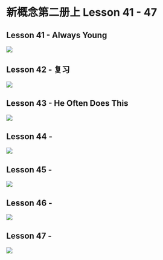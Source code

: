 # 新概念第二册上 Lesson 41 - 47

## Lesson 41 - Always Young

<img src="lesson/Lesson-41.png">

## Lesson 42 - 复习

<img src="lesson/Lesson-42.png">

## Lesson 43 - He Often Does This

<img src="lesson/Lesson-43.png">

## Lesson 44 - 

<img src="lesson/Lesson-44.png">

## Lesson 45 - 

<img src="lesson/Lesson-45.png">

## Lesson 46 - 

<img src="lesson/Lesson-46.png">

## Lesson 47 - 

<img src="lesson/Lesson-47.png">